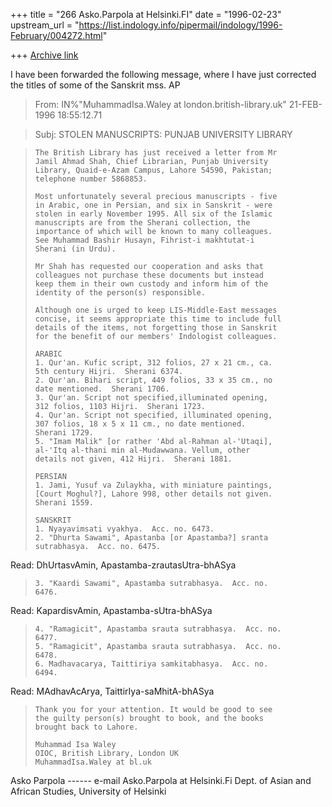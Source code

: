 +++
title = "266 Asko.Parpola at Helsinki.FI"
date = "1996-02-23"
upstream_url = "https://list.indology.info/pipermail/indology/1996-February/004272.html"

+++
[Archive link](https://list.indology.info/pipermail/indology/1996-February/004272.html)


I have been forwarded the following message, where I have just corrected
the titles of some of the Sanskrit mss. AP



>From:   IN%"MuhammadIsa.Waley at london.british-library.uk" 21-FEB-1996
>18:55:12.71

>Subj:   STOLEN MANUSCRIPTS: PUNJAB UNIVERSITY LIBRARY
>


>
>     The British Library has just received a letter from Mr
>     Jamil Ahmad Shah, Chief Librarian, Punjab University
>     Library, Quaid-e-Azam Campus, Lahore 54590, Pakistan;
>     telephone number 5868853.
>
>     Most unfortunately several precious manuscripts - five
>     in Arabic, one in Persian, and six in Sanskrit - were
>     stolen in early November 1995. All six of the Islamic
>     manuscripts are from the Sherani collection, the
>     importance of which will be known to many colleagues.
>     See Muhammad Bashir Husayn, Fihrist-i makhtutat-i
>     Sherani (in Urdu).
>
>     Mr Shah has requested our cooperation and asks that
>     colleagues not purchase these documents but instead
>     keep them in their own custody and inform him of the
>     identity of the person(s) responsible.
>
>     Although one is urged to keep LIS-Middle-East messages
>     concise, it seems appropriate this time to include full
>     details of the items, not forgetting those in Sanskrit
>     for the benefit of our members' Indologist colleagues.
>
>     ARABIC
>     1. Qur'an. Kufic script, 312 folios, 27 x 21 cm., ca.
>     5th century Hijri.  Sherani 6374.
>     2. Qur'an. Bihari script, 449 folios, 33 x 35 cm., no
>     date mentioned.  Sherani 1706.
>     3. Qur'an. Script not specified,illuminated opening,
>     312 folios, 1103 Hijri.  Sherani 1723.
>     4. Qur'an. Script not specified, illuminated opening,
>     307 folios, 18 x 5 x 11 cm., no date mentioned.
>     Sherani 1729.
>     5. "Imam Malik" [or rather 'Abd al-Rahman al-'Utaqi],
>     al-'Itq al-thani min al-Mudawwana. Vellum, other
>     details not given, 412 Hijri.  Sherani 1881.
>
>     PERSIAN
>     1. Jami, Yusuf va Zulaykha, with miniature paintings,
>     [Court Moghul?], Lahore 998, other details not given.
>     Sherani 1559.
>
>     SANSKRIT
>     1. Nyayavimsati vyakhya.  Acc. no. 6473.
>     2. "Dhurta Sawami", Apastanba [or Apastamba?] sranta
>     sutrabhasya.  Acc. no. 6475.

Read: DhUrtasvAmin, Apastamba-zrautasUtra-bhASya

>     3. "Kaardi Sawami", Apastamba sutrabhasya.  Acc. no.
>     6476.

Read: KapardisvAmin, Apastamba-sUtra-bhASya

>     4. "Ramagicit", Apastamba srauta sutrabhasya.  Acc. no.
>     6477.
>     5. "Ramagicit", Apastamba srauta sutrabhasya.  Acc. no.
>     6478.
>     6. Madhavacarya, Taittiriya samkitabhasya.  Acc. no.
>     6494.
>
Read: MAdhavAcArya, TaittirIya-saMhitA-bhASya

>     Thank you for your attention. It would be good to see
>     the guilty person(s) brought to book, and the books
>     brought back to Lahore.
>
>     Muhammad Isa Waley
>     OIOC, British Library, London UK
>     MuhammadIsa.Waley at bl.uk
>
>
>
>

Asko Parpola ------ e-mail Asko.Parpola at Helsinki.Fi
Dept. of Asian and African Studies, University of Helsinki







